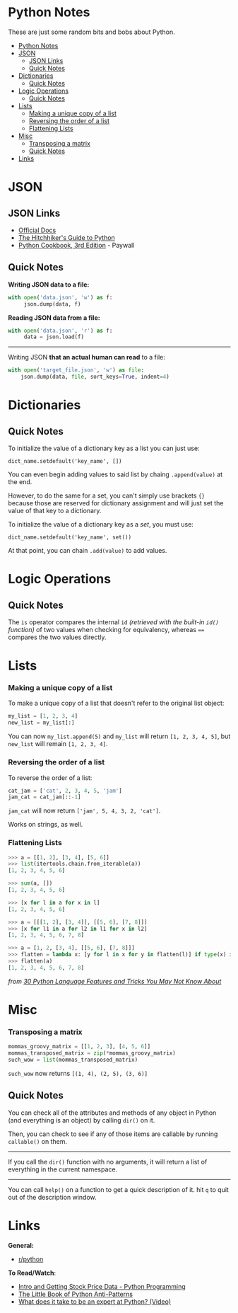 # Python Notes

These are just some random bits and bobs about Python.

<!-- START TOC -->
* [Python Notes](#python-notes)
* [JSON](#json)
	* [JSON Links](#json-links)
	* [Quick Notes](#quick-notes)
* [Dictionaries](#dictionaries)
	* [Quick Notes](#quick-notes)
* [Logic Operations](#logic-operations)
	* [Quick Notes](#quick-notes)
* [Lists](#lists)
	* [Making a unique copy of a list](#making-a-unique-copy-of-a-list)
	* [Reversing the order of a list](#reversing-the-order-of-a-list)
	* [Flattening Lists](#flattening-lists)
* [Misc](#misc)
	* [Transposing a matrix](#transposing-a-matrix)
	* [Quick Notes](#quick-notes)
* [Links](#links)
<!-- END TOC -->

# JSON

## JSON Links
* [Official Docs](https://docs.python.org/3.6/library/json.html)
* [The Hitchhiker's Guide to Python](http://docs.python-guide.org/en/latest/scenarios/json/)
* [Python Cookbook, 3rd Edition](https://www.safaribooksonline.com/library/view/python-cookbook-3rd/9781449357337/ch06s02.html) - Paywall

## Quick Notes

**Writing JSON data to a file:**
```python
with open('data.json', 'w') as f:
     json.dump(data, f)
```

**Reading JSON data from a file:**
```python
with open('data.json', 'r') as f:
     data = json.load(f)
```

---

Writing JSON **that an actual human can read** to a file:

```python
with open('target_file.json', 'w') as file:
    json.dump(data, file, sort_keys=True, indent=4)
```

# Dictionaries

## Quick Notes

To initialize the value of a dictionary key as a list you can just use:

`dict_name.setdefault('key_name', [])`

You can even begin adding values to said list by chaing `.append(value)` at the end.

However, to do the same for a set, you can't simply use brackets `{}` because those are reserved for dictionary assignment and will just set the value of that key to a dictionary.

To initialize the value of a dictionary key as a *set*, you must use:

`dict_name.setdefault('key_name', set())`

At that point, you can chain `.add(value)` to add values.

# Logic Operations

## Quick Notes

The `is` operator compares the internal `id` *(retrieved with the built-in `id()` function)* of two values when checking for equivalency, whereas `==` compares the two values directly.

# Lists

### Making a unique copy of a list

To make a unique copy of a list that doesn't refer to the original list object:

```python
my_list = [1, 2, 3, 4]
new_list = my_list[:]
```

You can now `my_list.append(5)` and `my_list` will return `[1, 2, 3, 4, 5]`, but `new_list` will remain `[1, 2, 3, 4]`.

### Reversing the order of a list

To reverse the order of a list:

```python
cat_jam = ['cat', 2, 3, 4, 5, 'jam']
jam_cat = cat_jam[::-1]
```

`jam_cat` will now return `['jam', 5, 4, 3, 2, 'cat']`.

Works on strings, as well.

### Flattening Lists

```python
>>> a = [[1, 2], [3, 4], [5, 6]]
>>> list(itertools.chain.from_iterable(a))
[1, 2, 3, 4, 5, 6]

>>> sum(a, [])
[1, 2, 3, 4, 5, 6]

>>> [x for l in a for x in l]
[1, 2, 3, 4, 5, 6]

>>> a = [[[1, 2], [3, 4]], [[5, 6], [7, 8]]]
>>> [x for l1 in a for l2 in l1 for x in l2]
[1, 2, 3, 4, 5, 6, 7, 8]

>>> a = [1, 2, [3, 4], [[5, 6], [7, 8]]]
>>> flatten = lambda x: [y for l in x for y in flatten(l)] if type(x) is list else [x]
>>> flatten(a)
[1, 2, 3, 4, 5, 6, 7, 8]
```
*from [30 Python Language Features and Tricks You May Not Know About](http://sahandsaba.com/thirty-python-language-features-and-tricks-you-may-not-know.html)*

# Misc

### Transposing a matrix

```python
mommas_groovy_matrix = [[1, 2, 3], [4, 5, 6]]
mommas_transposed_matrix = zip(*mommas_groovy_matrix)
such_wow = list(mommas_transposed_matrix)
```
`such_wow` now returns `[(1, 4), (2, 5), (3, 6)]`

## Quick Notes

You can check all of the attributes and methods of any object in Python (and everything is an object) by calling `dir()` on it.

Then, you can check to see if any of those items are callable by running `callable()` on them. 

---

If you call the `dir()` function with no arguments, it will return a list of everything in the current namespace.

---

You can call `help()` on a function to get a quick description of it. hit `q` to quit out of the description window.

# Links
**General:**
* [r/python](https://www.reddit.com/r/Python/)

**To Read/Watch**:

* [Intro and Getting Stock Price Data - Python Programming](https://pythonprogramming.net/getting-stock-prices-python-programming-for-finance/)
* [The Little Book of Python Anti-Patterns](https://docs.quantifiedcode.com/python-anti-patterns/index.html)
* [What does it take to be an expert at Python? (Video)](https://www.youtube.com/watch?v=4m9ukNTD6-E)